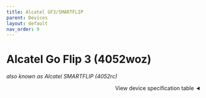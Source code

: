 ```yaml
---
title: Alcatel GF3/SMARTFLIP
parent: Devices
layout: default
nav_order: 9
---
```

# Alcatel Go Flip 3 (4052woz)
*also known as Alcatel SMARTFLIP (4052rc)*

<details markdown="block">
  <summary dir="rtl">View device specification table</summary>
<table>
  <thead><tr><th colspan="2">Alcatel Go Flip 3/SMARTFLIP (4052crowz)</th></tr></thead>
  <tbody>
    <tr><td>Announced</td><td>17–19 September 2019</td></tr>
    <tr><td>Released</td><td>27 September 2019</td></tr>
    <tr><td>Model</td><td>4052r (AT&T), 4052w (T-Mobile), 4052c (Cricket), 4052z (Metro by T-Mo), 4052o (unknown)</td></tr>
  <tr><td colspan="2"><strong>Specifications</strong></td></tr>
    <tr><td>SoC</td><td>Qualcomm MSM8909 Snapdragon 210<br>(4 x 1.1GHz Cortex-A7)</td></tr>
    <tr><td>RAM</td><td>512MB LPDDR3</td></tr>
    <tr><td>GPU</td><td>Adreno 304</td></tr>
    <tr><td>Storage</td><td>4GB (+ up to 32GB microSDHC card)</td></tr>
    <tr><td>Network</td><td>2G GSM, 3G UMTS, 4G LTE<br><em>+ 4052rc: band 2, 4, 5, 12 (MFBI), 14<br>+ 4052woz: band 2, 4, 5, 12, 25, 26, 41 (HPUE), 66, 71</em><br>VoLTE support with HD Voice support (all models), VoWiFi support (4052woz only)<br>Single SIM (Nano-SIM)</td></tr>
    <tr><td>Screen</td><td>Main: 320 * 240 (143 PPI), 2.8 inches TN TFT LCD<br>External: 128 * 128 (125 PPI), 1.44 inches TN TFT LCD</td></tr>
    <tr><td>Bluetooth</td><td>4.1/4.2, A2DP</td></tr>
    <tr><td>Wi-Fi</td><td>802.11b/g/n, 2.4GHz, Hotspot (up to 8 devices)</td></tr>
    <tr><td>Peripherals</td><td>- GPS, GLONASS<br>- Speaker size: 0.7W (4052rc), 1W (4052woz)<br>- Dual microphones with noise cancellation</td></tr>
    <tr><td>Cameras</td><td>Rear: 2MP with fixed focus, LED flash, video recording 720p@30fps</td></tr>
    <tr><td>Dimensions<br>(HWD)</td><td>104.9 * 53.1 * 20.1 (mm)<br>4.13 * 2.09 * 0.79 (in)</td></tr>
    <tr><td>Weight</td><td>118 g (4.16 oz)</td></tr>
    <tr><td>Ports</td><td>- microUSB charging &amp; USB 2.0 data transferring port<br>- 3.5mm headphone jack</td></tr>
    <tr><td>Specials</td><td>M4/T4 hearing aid compatibility</td></tr>
    <tr><td>Battery</td><td>Removable Li-Ion 1350mAh<br>(up to 13.3 days of 4G standby advertised)</td></tr>
  <tr><td colspan="2"><strong>KaiOS info</strong></td></tr>
    <tr><td>Version</td><td>KaiOS 2.5.2</td></tr>
    <tr><td>WA VoIP</td><td>Not supported</td></tr>
    <tr><td>Build no.</td><td>N/A</td></tr>
  </tbody>
</table>
</details>